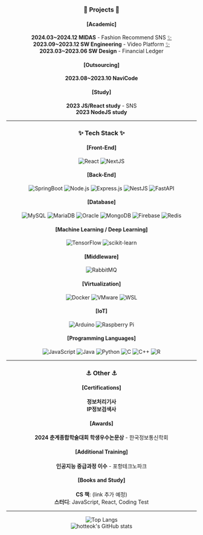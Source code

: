 
<!--
**hotteok00/hotteok00** is a ✨ _special_ ✨ repository because its `README.md` (this file) appears on your GitHub profile.

Here are some ideas to get you started:

- 🔭 I’m currently working on ...
- 🌱 I’m currently learning ...
- 👯 I’m looking to collaborate on ...
- 🤔 I’m looking for help with ...
- 💬 Ask me about ...
- 📫 How to reach me: ...
- 😄 Pronouns: ...
- ⚡ Fun fact: ...
-->

<!--
# Welcome to My GitHub Page
![GitHub followers](https://img.shields.io/github/followers/hotteok00?style=social)
![GitHub stars](https://img.shields.io/github/stars/hotteok00?style=social)
-->

### <p align="center">📁 Projects 📁</p>

#### <p align="center">[Academic]</p>
<p align="center">
  <strong>2024.03~2024.12 MIDAS</strong> - Fashion Recommend SNS <a href="https://github.com/Coordikitty/coordikitty-BE">✨</a> <br>
  <strong>2023.09~2023.12 SW Engineering</strong> - Video Platform <a href="https://github.com/hotteok00/vertex">✨</a> <br>
  <strong>2023.03~2023.06 SW Design</strong> - Financial Ledger 
</p>

#### <p align="center">[Outsourcing]</p>
<p align="center">
  <strong>2023.08~2023.10 NaviCode</strong>
</p>

#### <p align="center">[Study]</p>
<p align="center">
  <strong>2023 JS/React study</strong> - SNS<br>
  <strong>2023 NodeJS study</strong>
</p>

---

### <p align="center">✨ Tech Stack ✨</p>

#### <p align="center">[Front-End]</p>
<p align="center">
  <img src="https://img.shields.io/badge/React-20232A?style=for-the-badge&logo=react&logoColor=61DAFB" alt="React">
  <img src="https://img.shields.io/badge/Next.js-000000?style=for-the-badge&logo=nextdotjs&logoColor=white" alt="NextJS">
</p>

#### <p align="center">[Back-End]</p>
<p align="center">
  <img src="https://img.shields.io/badge/SpringBoot-6DB33F?style=for-the-badge&logo=springboot&logoColor=white" alt="SpringBoot">
  <img src="https://img.shields.io/badge/Node.js-339933?style=for-the-badge&logo=nodedotjs&logoColor=white" alt="Node.js">
  <img src="https://img.shields.io/badge/Express.js-000000?style=for-the-badge&logo=express&logoColor=white" alt="Express.js">
  <img src="https://img.shields.io/badge/NestJS-E0234E?style=for-the-badge&logo=nestjs&logoColor=white" alt="NestJS">
  <img src="https://img.shields.io/badge/FastAPI-009688?style=for-the-badge&logo=fastapi&logoColor=white" alt="FastAPI">
</p>

#### <p align="center">[Database]</p>
<p align="center">
  <img src="https://img.shields.io/badge/MySQL-4479A1?style=for-the-badge&logo=mysql&logoColor=white" alt="MySQL">
  <img src="https://img.shields.io/badge/MariaDB-003545?style=for-the-badge&logo=mariadb&logoColor=white" alt="MariaDB">
  <img src="https://img.shields.io/badge/Oracle-F80000?style=for-the-badge&logo=oracle&logoColor=white" alt="Oracle">
  <img src="https://img.shields.io/badge/MongoDB-47A248?style=for-the-badge&logo=mongodb&logoColor=white" alt="MongoDB">
  <img src="https://img.shields.io/badge/Firebase-FFCA28?style=for-the-badge&logo=firebase&logoColor=white" alt="Firebase">
  <img src="https://img.shields.io/badge/Redis-DC382D?style=for-the-badge&logo=redis&logoColor=white" alt="Redis">
</p>

#### <p align="center">[Machine Learning / Deep Learning]</p>
<p align="center">
  <img src="https://img.shields.io/badge/TensorFlow-FF6F00?style=for-the-badge&logo=tensorflow&logoColor=white" alt="TensorFlow">
  <img src="https://img.shields.io/badge/scikit--learn-F7931E?style=for-the-badge&logo=scikit-learn&logoColor=white" alt="scikit-learn">
</p>

#### <p align="center">[Middleware]</p>
<p align="center">
  <img src="https://img.shields.io/badge/RabbitMQ-FF6600?style=for-the-badge&logo=rabbitmq&logoColor=white" alt="RabbitMQ">
</p>

#### <p align="center">[Virtualization]</p>
<p align="center">
  <img src="https://img.shields.io/badge/Docker-2496ED?style=for-the-badge&logo=docker&logoColor=white" alt="Docker">
  <img src="https://img.shields.io/badge/VMware-607078?style=for-the-badge&logo=vmware&logoColor=white" alt="VMware">
  <img src="https://img.shields.io/badge/WSL-4E9C13?style=for-the-badge&logo=linux&logoColor=white" alt="WSL">
</p>

#### <p align="center">[IoT]</p>
<p align="center">
  <img src="https://img.shields.io/badge/Arduino-00979D?style=for-the-badge&logo=arduino&logoColor=white" alt="Arduino">
  <img src="https://img.shields.io/badge/Raspberry%20Pi-A22846?style=for-the-badge&logo=raspberry%20pi&logoColor=white" alt="Raspberry Pi">
</p>

#### <p align="center">[Programming Languages]</p>
<p align="center">
  <img src="https://img.shields.io/badge/JavaScript-F7DF1E?style=for-the-badge&logo=javascript&logoColor=black" alt="JavaScript">
  <img src="https://img.shields.io/badge/Java-007396?style=for-the-badge&logo=java&logoColor=white" alt="Java">
  <img src="https://img.shields.io/badge/Python-3776AB?style=for-the-badge&logo=python&logoColor=white" alt="Python">
  <img src="https://img.shields.io/badge/C-A8B9CC?style=for-the-badge&logo=c&logoColor=white" alt="C">
  <img src="https://img.shields.io/badge/C++-00599C?style=for-the-badge&logo=c%2B%2B&logoColor=white" alt="C++">
  <img src="https://img.shields.io/badge/R-276DC3?style=for-the-badge&logo=r&logoColor=white" alt="R">
</p>

---

### <p align="center">⚓ Other ⚓</p>

#### <p align="center">[Certifications]</p>
<p align="center">
  <strong>정보처리기사</strong><br>
  <strong>IP정보검색사</strong>
</p>

#### <p align="center">[Awards]</p>
<p align="center">
  <strong>2024 춘계종합학술대회 학생우수논문상</strong> - 한국정보통신학회
</p>

<!--
#### <p align="center">[Languages]</p>
<p align="center">
  <img src="https://img.shields.io/badge/TOEIC-800-blue" alt="TOEIC">
</p>
-->

#### <p align="center">[Additional Training]</p>
<p align="center">
  <strong>인공지능 중급과정 이수</strong> - 포항테크노파크
</p>

#### <p align="center">[Books and Study]</p>
<p align="center">
  <strong>CS 책</strong>: (link 추가 예정)<br>
  <strong>스터디</strong>: JavaScript, React, Coding Test
</p>

---

<p align="center">
  <img src="https://github-readme-stats.vercel.app/api/top-langs/?username=hotteok00&layout=compact" alt="Top Langs">
  <br>
  <img src="https://github-readme-stats.vercel.app/api?username=hotteok00&show_icons=true&theme=radical" alt="hotteok's GitHub stats">
</p>
